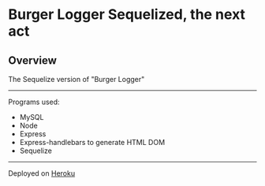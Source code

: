 # Burger Logger Sequelized, the next act

## Overview
The Sequelize version of "Burger Logger"

---
Programs used:
* MySQL
* Node
* Express
* Express-handlebars to generate HTML DOM
* Sequelize

---
Deployed on [Heroku](https://ancient-temple-97006.herokuapp.com/)
